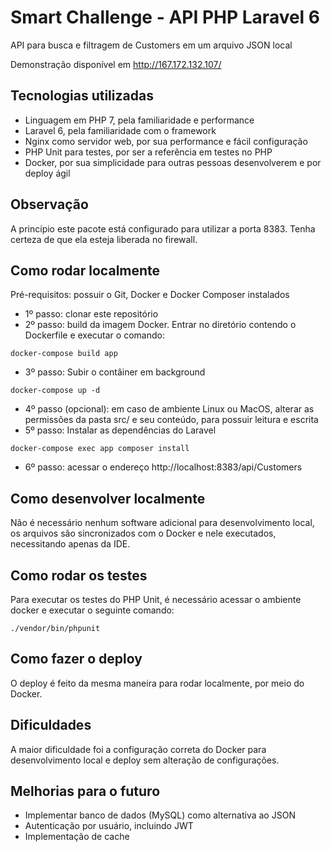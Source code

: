 # Smart Challenge - API PHP Laravel 6
API para busca e filtragem de Customers em um arquivo JSON local

Demonstração disponível em http://167.172.132.107/

## Tecnologias utilizadas
 - Linguagem em PHP 7, pela familiaridade e performance
 - Laravel 6, pela familiaridade com o framework
 - Nginx como servidor web, por sua performance e fácil configuração
 - PHP Unit para testes, por ser a referência em testes no PHP
 - Docker, por sua simplicidade para outras pessoas desenvolverem e por deploy ágil
 
## Observação
A princípio este pacote está configurado para utilizar a porta 8383. Tenha certeza de que ela esteja liberada no firewall.

## Como rodar localmente
Pré-requisitos: possuir o Git, Docker e Docker Composer instalados

 - 1º passo: clonar este repositório
 - 2º passo: build da imagem Docker. Entrar no diretório contendo o Dockerfile e executar o comando:
 ```
 docker-compose build app
```

 - 3º passo: Subir o contâiner em background
 ```
docker-compose up -d
```

 - 4º passo (opcional): em caso de ambiente Linux ou MacOS, alterar as permissões da pasta src/ e seu conteúdo, para possuir leitura e escrita
 - 5º passo: Instalar as dependências do Laravel
```
docker-compose exec app composer install
```

 - 6º passo: acessar o endereço http://localhost:8383/api/Customers
 
## Como desenvolver localmente
Não é necessário nenhum software adicional para desenvolvimento local, os arquivos são sincronizados com o Docker e nele executados, necessitando apenas da IDE.

## Como rodar os testes
Para executar os testes do PHP Unit, é necessário acessar o ambiente docker e executar o seguinte comando:
```
./vendor/bin/phpunit
```

## Como fazer o deploy
O deploy é feito da mesma maneira para rodar localmente, por meio do Docker.

## Dificuldades
A maior dificuldade foi a configuração correta do Docker para desenvolvimento local e deploy sem alteração de configurações.

## Melhorias para o futuro
 - Implementar banco de dados (MySQL) como alternativa ao JSON
 - Autenticação por usuário, incluindo JWT
 - Implementação de cache